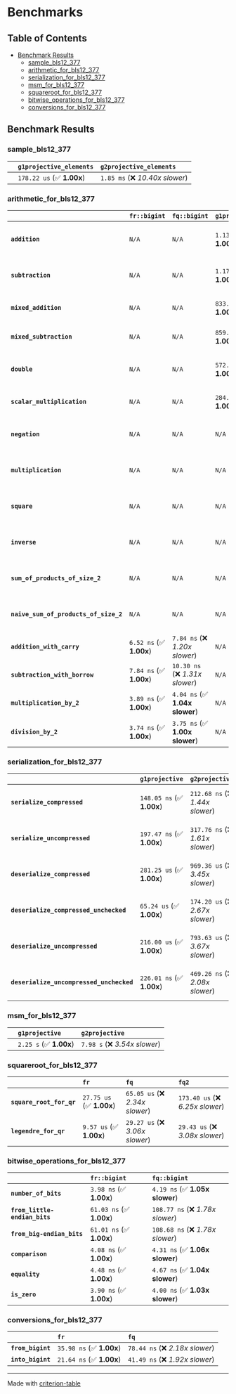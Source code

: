 # Benchmarks

## Table of Contents

- [Benchmark Results](#benchmark-results)
    - [sample_bls12_377](#sample_bls12_377)
    - [arithmetic_for_bls12_377](#arithmetic_for_bls12_377)
    - [serialization_for_bls12_377](#serialization_for_bls12_377)
    - [msm_for_bls12_377](#msm_for_bls12_377)
    - [squareroot_for_bls12_377](#squareroot_for_bls12_377)
    - [bitwise_operations_for_bls12_377](#bitwise_operations_for_bls12_377)
    - [conversions_for_bls12_377](#conversions_for_bls12_377)

## Benchmark Results

### sample_bls12_377

|        | `g1projective_elements`          | `g2projective_elements`           |
|:-------|:---------------------------------|:--------------------------------- |
|        | `178.22 us` (✅ **1.00x**)        | `1.85 ms` (❌ *10.40x slower*)     |

### arithmetic_for_bls12_377

|                                       | `fr::bigint`            | `fq::bigint`                    | `g1projective`            | `g2projective`                 | `fq2`                             | `fq12`                            | `fq`                             | `fr`                              |
|:--------------------------------------|:------------------------|:--------------------------------|:--------------------------|:-------------------------------|:----------------------------------|:----------------------------------|:---------------------------------|:--------------------------------- |
| **`addition`**                        | `N/A`                   | `N/A`                           | `1.13 us` (✅ **1.00x**)   | `4.45 us` (❌ *3.93x slower*)   | `27.12 ns` (🚀 **41.83x faster**)  | `178.21 ns` (🚀 **6.37x faster**)  | `19.39 ns` (🚀 **58.52x faster**) | `8.28 ns` (🚀 **136.96x faster**)  |
| **`subtraction`**                     | `N/A`                   | `N/A`                           | `1.17 us` (✅ **1.00x**)   | `4.50 us` (❌ *3.84x slower*)   | `27.13 ns` (🚀 **43.19x faster**)  | `169.00 ns` (🚀 **6.93x faster**)  | `14.98 ns` (🚀 **78.19x faster**) | `8.61 ns` (🚀 **136.11x faster**)  |
| **`mixed_addition`**                  | `N/A`                   | `N/A`                           | `833.48 ns` (✅ **1.00x**) | `3.19 us` (❌ *3.82x slower*)   | `N/A`                             | `N/A`                             | `N/A`                            | `N/A`                             |
| **`mixed_subtraction`**               | `N/A`                   | `N/A`                           | `859.59 ns` (✅ **1.00x**) | `3.22 us` (❌ *3.75x slower*)   | `N/A`                             | `N/A`                             | `N/A`                            | `N/A`                             |
| **`double`**                          | `N/A`                   | `N/A`                           | `572.96 ns` (✅ **1.00x**) | `2.08 us` (❌ *3.62x slower*)   | `12.84 ns` (🚀 **44.61x faster**)  | `103.73 ns` (🚀 **5.52x faster**)  | `7.48 ns` (🚀 **76.56x faster**)  | `9.10 ns` (🚀 **62.94x faster**)   |
| **`scalar_multiplication`**           | `N/A`                   | `N/A`                           | `284.98 us` (✅ **1.00x**) | `1.06 ms` (❌ *3.73x slower*)   | `N/A`                             | `N/A`                             | `N/A`                            | `N/A`                             |
| **`negation`**                        | `N/A`                   | `N/A`                           | `N/A`                     | `N/A`                          | `22.49 ns` (❌ *3.78x slower*)     | `100.71 ns` (❌ *16.93x slower*)   | `17.10 ns` (❌ *2.88x slower*)    | `5.95 ns` (✅ **1.00x**)           |
| **`multiplication`**                  | `N/A`                   | `N/A`                           | `N/A`                     | `N/A`                          | `267.97 ns` (❌ *7.14x slower*)    | `6.66 us` (❌ *177.57x slower*)    | `68.98 ns` (❌ *1.84x slower*)    | `37.51 ns` (✅ **1.00x**)          |
| **`square`**                          | `N/A`                   | `N/A`                           | `N/A`                     | `N/A`                          | `247.89 ns` (❌ *7.79x slower*)    | `4.68 us` (❌ *147.22x slower*)    | `59.40 ns` (❌ *1.87x slower*)    | `31.82 ns` (✅ **1.00x**)          |
| **`inverse`**                         | `N/A`                   | `N/A`                           | `N/A`                     | `N/A`                          | `13.96 us` (❌ *2.22x slower*)     | `25.31 us` (❌ *4.03x slower*)     | `13.63 us` (❌ *2.17x slower*)    | `6.28 us` (✅ **1.00x**)           |
| **`sum_of_products_of_size_2`**       | `N/A`                   | `N/A`                           | `N/A`                     | `N/A`                          | `570.01 ns` (❌ *10.74x slower*)   | `13.61 us` (❌ *256.41x slower*)   | `112.50 ns` (❌ *2.12x slower*)   | `53.06 ns` (✅ **1.00x**)          |
| **`naive_sum_of_products_of_size_2`** | `N/A`                   | `N/A`                           | `N/A`                     | `N/A`                          | `554.21 ns` (❌ *6.98x slower*)    | `13.52 us` (❌ *170.23x slower*)   | `156.19 ns` (❌ *1.97x slower*)   | `79.42 ns` (✅ **1.00x**)          |
| **`addition_with_carry`**             | `6.52 ns` (✅ **1.00x**) | `7.84 ns` (❌ *1.20x slower*)    | `N/A`                     | `N/A`                          | `N/A`                             | `N/A`                             | `N/A`                            | `N/A`                             |
| **`subtraction_with_borrow`**         | `7.84 ns` (✅ **1.00x**) | `10.30 ns` (❌ *1.31x slower*)   | `N/A`                     | `N/A`                          | `N/A`                             | `N/A`                             | `N/A`                            | `N/A`                             |
| **`multiplication_by_2`**             | `3.89 ns` (✅ **1.00x**) | `4.04 ns` (✅ **1.04x slower**)  | `N/A`                     | `N/A`                          | `N/A`                             | `N/A`                             | `N/A`                            | `N/A`                             |
| **`division_by_2`**                   | `3.74 ns` (✅ **1.00x**) | `3.75 ns` (✅ **1.00x slower**)  | `N/A`                     | `N/A`                          | `N/A`                             | `N/A`                             | `N/A`                            | `N/A`                             |

### serialization_for_bls12_377

|                                          | `g1projective`            | `g2projective`                   | `fr`                               | `fq`                               | `fq2`                               | `fq12`                            |
|:-----------------------------------------|:--------------------------|:---------------------------------|:-----------------------------------|:-----------------------------------|:------------------------------------|:--------------------------------- |
| **`serialize_compressed`**               | `148.05 ns` (✅ **1.00x**) | `212.68 ns` (❌ *1.44x slower*)   | `27.86 ns` (🚀 **5.31x faster**)    | `50.30 ns` (🚀 **2.94x faster**)    | `100.38 ns` (✅ **1.47x faster**)    | `628.24 ns` (❌ *4.24x slower*)    |
| **`serialize_uncompressed`**             | `197.47 ns` (✅ **1.00x**) | `317.76 ns` (❌ *1.61x slower*)   | `27.83 ns` (🚀 **7.10x faster**)    | `50.03 ns` (🚀 **3.95x faster**)    | `100.40 ns` (🚀 **1.97x faster**)    | `628.46 ns` (❌ *3.18x slower*)    |
| **`deserialize_compressed`**             | `281.25 us` (✅ **1.00x**) | `969.36 us` (❌ *3.45x slower*)   | `46.44 ns` (🚀 **6056.51x faster**) | `93.19 ns` (🚀 **3017.86x faster**) | `208.24 ns` (🚀 **1350.59x faster**) | `1.25 us` (🚀 **224.42x faster**)  |
| **`deserialize_compressed_unchecked`**   | `65.24 us` (✅ **1.00x**)  | `174.20 us` (❌ *2.67x slower*)   | `46.43 ns` (🚀 **1405.00x faster**) | `93.60 ns` (🚀 **697.04x faster**)  | `207.22 ns` (🚀 **314.83x faster**)  | `1.25 us` (🚀 **52.30x faster**)   |
| **`deserialize_uncompressed`**           | `216.00 us` (✅ **1.00x**) | `793.63 us` (❌ *3.67x slower*)   | `46.41 ns` (🚀 **4653.93x faster**) | `93.55 ns` (🚀 **2308.80x faster**) | `208.22 ns` (🚀 **1037.37x faster**) | `1.25 us` (🚀 **172.29x faster**)  |
| **`deserialize_uncompressed_unchecked`** | `226.01 ns` (✅ **1.00x**) | `469.26 ns` (❌ *2.08x slower*)   | `46.40 ns` (🚀 **4.87x faster**)    | `93.57 ns` (🚀 **2.42x faster**)    | `207.24 ns` (✅ **1.09x faster**)    | `1.25 us` (❌ *5.52x slower*)      |

### msm_for_bls12_377

|        | `g1projective`          | `g2projective`                 |
|:-------|:------------------------|:------------------------------ |
|        | `2.25 s` (✅ **1.00x**)  | `7.98 s` (❌ *3.54x slower*)    |

### squareroot_for_bls12_377

|                          | `fr`                     | `fq`                            | `fq2`                             |
|:-------------------------|:-------------------------|:--------------------------------|:--------------------------------- |
| **`square_root_for_qr`** | `27.75 us` (✅ **1.00x**) | `65.05 us` (❌ *2.34x slower*)   | `173.40 us` (❌ *6.25x slower*)    |
| **`legendre_for_qr`**    | `9.57 us` (✅ **1.00x**)  | `29.27 us` (❌ *3.06x slower*)   | `29.43 us` (❌ *3.08x slower*)     |

### bitwise_operations_for_bls12_377

|                               | `fr::bigint`             | `fq::bigint`                      |
|:------------------------------|:-------------------------|:--------------------------------- |
| **`number_of_bits`**          | `3.98 ns` (✅ **1.00x**)  | `4.19 ns` (✅ **1.05x slower**)    |
| **`from_little-endian_bits`** | `61.03 ns` (✅ **1.00x**) | `108.77 ns` (❌ *1.78x slower*)    |
| **`from_big-endian_bits`**    | `61.01 ns` (✅ **1.00x**) | `108.68 ns` (❌ *1.78x slower*)    |
| **`comparison`**              | `4.08 ns` (✅ **1.00x**)  | `4.31 ns` (✅ **1.06x slower**)    |
| **`equality`**                | `4.48 ns` (✅ **1.00x**)  | `4.67 ns` (✅ **1.04x slower**)    |
| **`is_zero`**                 | `3.90 ns` (✅ **1.00x**)  | `4.00 ns` (✅ **1.03x slower**)    |

### conversions_for_bls12_377

|                   | `fr`                     | `fq`                             |
|:------------------|:-------------------------|:-------------------------------- |
| **`from_bigint`** | `35.98 ns` (✅ **1.00x**) | `78.44 ns` (❌ *2.18x slower*)    |
| **`into_bigint`** | `21.64 ns` (✅ **1.00x**) | `41.49 ns` (❌ *1.92x slower*)    |

---
Made with [criterion-table](https://github.com/nu11ptr/criterion-table)

